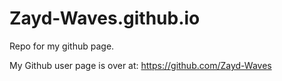 Zayd-Waves.github.io
====================

Repo for my github page.

My Github user page is over at:
https://github.com/Zayd-Waves
